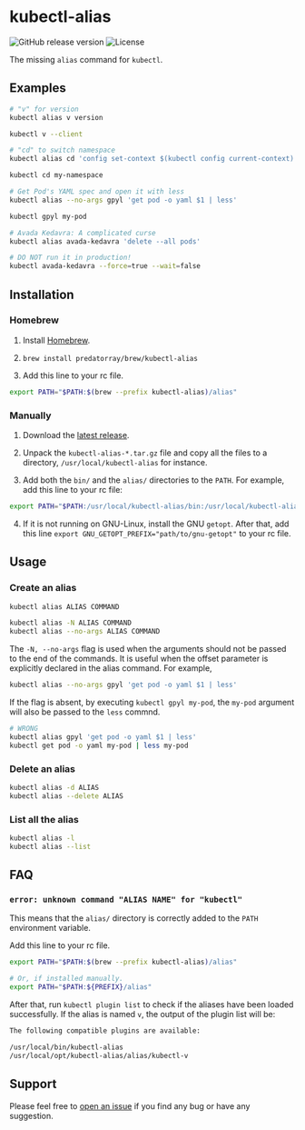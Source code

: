 # kubectl-alias

![GitHub release version](https://img.shields.io/github/v/release/predatorray/kubectl-alias)
![License](https://img.shields.io/github/license/predatorray/kubectl-alias)

The missing `alias` command for `kubectl`.

## Examples

```sh
# "v" for version
kubectl alias v version

kubectl v --client
```

```sh
# "cd" to switch namespace
kubectl alias cd 'config set-context $(kubectl config current-context) --namespace'

kubectl cd my-namespace
```

```sh
# Get Pod's YAML spec and open it with less
kubectl alias --no-args gpyl 'get pod -o yaml $1 | less'

kubectl gpyl my-pod
```

```sh
# Avada Kedavra: A complicated curse
kubectl alias avada-kedavra 'delete --all pods'

# DO NOT run it in production!
kubectl avada-kedavra --force=true --wait=false
```

## Installation

### Homebrew

1. Install [Homebrew](https://brew.sh/).

2. `brew install predatorray/brew/kubectl-alias`

3. Add this line to your rc file.
  ```sh
  export PATH="$PATH:$(brew --prefix kubectl-alias)/alias"
  ```

### Manually

1. Download the [latest release](https://github.com/predatorray/kubectl-alias/releases/latest).

2. Unpack the `kubectl-alias-*.tar.gz` file and copy all the files to a directory, `/usr/local/kubectl-alias` for instance.

3. Add both the `bin/` and the `alias/` directories to the `PATH`. For example, add this line to your rc file: 
  ```sh
  export PATH="$PATH:/usr/local/kubectl-alias/bin:/usr/local/kubectl-alias/alias"
  ```

4. If it is not running on GNU-Linux, install the GNU `getopt`. After that, add this line `export GNU_GETOPT_PREFIX="path/to/gnu-getopt"` to your rc file.

## Usage

### Create an alias

```sh
kubectl alias ALIAS COMMAND

kubectl alias -N ALIAS COMMAND
kubectl alias --no-args ALIAS COMMAND
```

The `-N, --no-args` flag is used when the arguments should not be passed to the end of the commands. It is useful when the offset parameter is explicitly declared in the alias command. For example,

```sh
kubectl alias --no-args gpyl 'get pod -o yaml $1 | less'
```

If the flag is absent, by executing `kubectl gpyl my-pod`, the `my-pod` argument will also be passed to the `less` commnd.

```sh
# WRONG
kubectl alias gpyl 'get pod -o yaml $1 | less'
kubectl get pod -o yaml my-pod | less my-pod 
```

### Delete an alias

```sh
kubectl alias -d ALIAS
kubectl alias --delete ALIAS
```
### List all the alias

```sh
kubectl alias -l
kubectl alias --list
```


## FAQ

### `error: unknown command "ALIAS NAME" for "kubectl"`

This means that the `alias/` directory is correctly added to the `PATH` environment variable.

Add this line to your rc file.

```sh
export PATH="$PATH:$(brew --prefix kubectl-alias)/alias"

# Or, if installed manually.
export PATH="$PATH:${PREFIX}/alias"
```

After that, run `kubectl plugin list` to check if the aliases have been loaded successfully. If the alias is named `v`, the output of the plugin list will be:

```txt
The following compatible plugins are available:

/usr/local/bin/kubectl-alias
/usr/local/opt/kubectl-alias/alias/kubectl-v
```

## Support

Please feel free to [open an issue](https://github.com/predatorray/kubectl-alias/issues/new) if you find any bug or have any suggestion.

